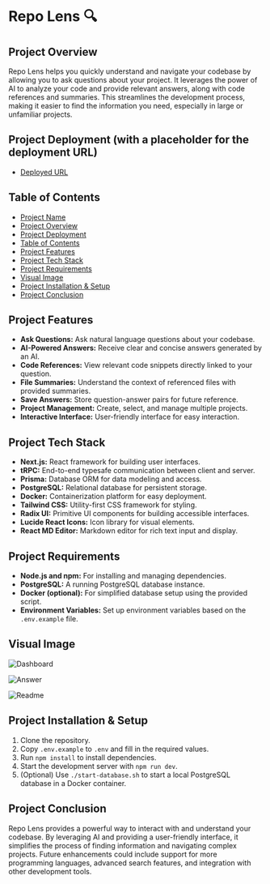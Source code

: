 # Repo Lens 🔍

## Project Overview

Repo Lens helps you quickly understand and navigate your codebase by allowing you to ask questions about your project. It leverages the power of AI to analyze your code and provide relevant answers, along with code references and summaries. This streamlines the development process, making it easier to find the information you need, especially in large or unfamiliar projects.

## Project Deployment (with a placeholder for the deployment URL)

- [Deployed URL](https://repolens.vercel.app)

## Table of Contents

- [Project Name](#project-name)
- [Project Overview](#project-overview)
- [Project Deployment](#project-deployment-with-a-placeholder-for-the-deployment-url)
- [Table of Contents](#table-of-contents)
- [Project Features](#project-features)
- [Project Tech Stack](#project-tech-stack)
- [Project Requirements](#project-requirements)
- [Visual Image](#visual-image)
- [Project Installation & Setup](#project-installation--setup)
- [Project Conclusion](#project-conclusion)


## Project Features

- **Ask Questions:**  Ask natural language questions about your codebase.
- **AI-Powered Answers:** Receive clear and concise answers generated by an AI.
- **Code References:**  View relevant code snippets directly linked to your question.
- **File Summaries:** Understand the context of referenced files with provided summaries.
- **Save Answers:** Store question-answer pairs for future reference.
- **Project Management:** Create, select, and manage multiple projects.
- **Interactive Interface:** User-friendly interface for easy interaction.


## Project Tech Stack

- **Next.js:** React framework for building user interfaces.
- **tRPC:**  End-to-end typesafe communication between client and server.
- **Prisma:**  Database ORM for data modeling and access.
- **PostgreSQL:** Relational database for persistent storage.
- **Docker:** Containerization platform for easy deployment.
- **Tailwind CSS:** Utility-first CSS framework for styling.
- **Radix UI:**  Primitive UI components for building accessible interfaces.
- **Lucide React Icons:**  Icon library for visual elements.
- **React MD Editor:** Markdown editor for rich text input and display.


## Project Requirements

- **Node.js and npm:**  For installing and managing dependencies.
- **PostgreSQL:** A running PostgreSQL database instance.
- **Docker (optional):** For simplified database setup using the provided script.
- **Environment Variables:**  Set up environment variables based on the `.env.example` file.


## Visual Image

![Dashboard](https://i.imgur.com/XJmDOpy.png)

![Answer](https://i.imgur.com/NzUvwQ7.png)

![Readme](https://i.imgur.com/YEihmMO.png)

## Project Installation & Setup

1. Clone the repository.
2. Copy `.env.example` to `.env` and fill in the required values.
3. Run `npm install` to install dependencies.
4. Start the development server with `npm run dev`.
5. (Optional) Use `./start-database.sh` to start a local PostgreSQL database in a Docker container.




## Project Conclusion

Repo Lens provides a powerful way to interact with and understand your codebase. By leveraging AI and providing a user-friendly interface, it simplifies the process of finding information and navigating complex projects. Future enhancements could include support for more programming languages, advanced search features, and integration with other development tools.
